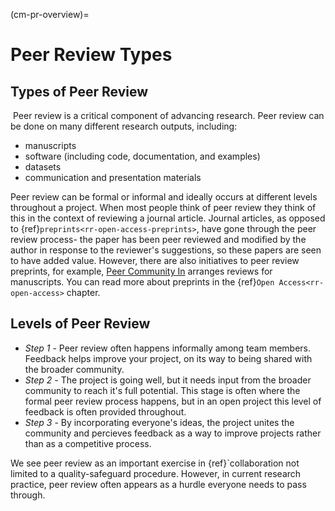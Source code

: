 (cm-pr-overview)=

# Peer Review Types

## Types of Peer Review
​
Peer review is a critical component of advancing research. Peer review can be done on many different research outputs, including:
* manuscripts 
* software (including code, documentation, and examples)
* datasets
* communication and presentation materials


Peer review can be formal or informal and ideally occurs at different levels throughout a project. When most people think of peer review they think of this in the context of reviewing a journal article.
Journal articles, as opposed to {ref}`preprints<rr-open-access-preprints>`, have gone through the peer review process- the paper has been peer reviewed and modified by the author in response to the reviewer's suggestions, so these papers are seen to have added value. 
However, there are also initiatives to peer review preprints, for example, [Peer Community In](https://peercommunityin.org/) arranges reviews for manuscripts. You can read more about preprints in the {ref}`Open Access<rr-open-access>` chapter.


## Levels of Peer Review
* *Step 1* - Peer review often happens informally among team members.
Feedback helps improve your project, on its way to being shared with the broader community.​
* *Step 2* - The project is going well, but it needs input from the broader community to reach it's full potential.
This stage is often where the formal peer review process happens, but in an open project this level of feedback is often provided throughout.​
* *Step 3* - By incorporating everyone's ideas, the project unites the community and percieves feedback as a way to improve projects rather than as a competitive process.

We see peer review as an important exercise in {ref}`collaboration<cl> not limited to a quality-safeguard procedure.
However, in current research practice, peer review often appears as a hurdle everyone needs to pass through.




